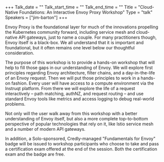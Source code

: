 +++
Talk_date = ""
Talk_start_time = ""
Talk_end_time = ""
Title = "Cloud-Native Foundations: An Interactive Envoy Proxy Workshop"
Type = "talk"
Speakers = ["jim-barton"]
+++

Envoy Proxy is the foundational layer for much of the innovations propelling the Kubernetes community forward, including service mesh and cloud-native API gateways, just to name a couple. For many practitioners though, Envoy itself is a black-box. We all understand that it is important and foundational, but it often remains one level below our thoughtful consideration.

The purpose of this workshop is to provide a hands-on workshop that will help to fill those gaps in our understanding of Envoy. We will explore first principles regarding Envoy architecture, filter chains, and a day-in-the-life of an Envoy request. Then we will put those principles to work in a hands-on fashion. Every user will have access to a compute environment via the Instruqt platform. From there we will explore the life of a request interactively – path matching, authNZ, and request routing – and use standard Envoy tools like metrics and access logging to debug real-world problems.

Not only will the user walk away from this workshop with a better understanding of Envoy itself, but also a more complete top-to-bottom perspective of popular technologies that rely on it, like Istio service mesh and a number of modern API gateways.

In addition, a Solo-sponsored, Credly-managed "Fundamentals for Envoy" badge will be issued to workshop participants who choose to take and pass a certification exam offered at the end of the session. Both the certification exam and the badge are free.

